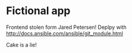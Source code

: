 # Fictional app

Frontend stolen form Jared Petersen! 
Deplpy with http://docs.ansible.com/ansible/git_module.html

Cake is a lie!
